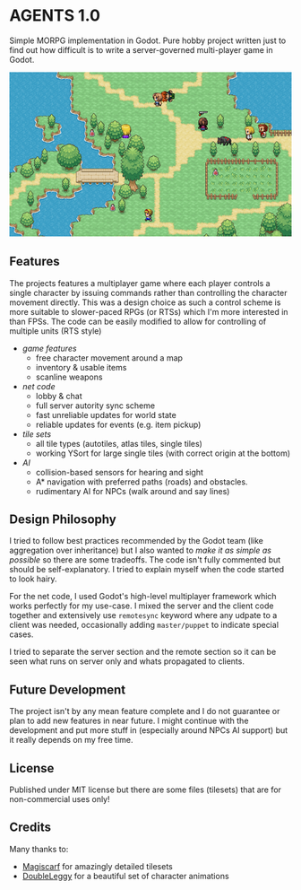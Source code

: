 # AGENTS 1.0

Simple MORPG implementation in Godot. 
Pure hobby project written just to find out how difficult is to write a server-governed multi-player game in Godot.

![screenshot](assets/screenshot.png)

## Features

The projects features a multiplayer game where each player controls a single character by issuing commands rather than controlling the character movement directly.
This was a design choice as such a control scheme is more suitable to slower-paced RPGs (or RTSs) which I'm more interested in than FPSs.
The code can be easily modified to allow for controlling of multiple units (RTS style)

- *game features*
  - free character movement around a map
  - inventory & usable items
  - scanline weapons
- *net code*
  - lobby & chat
  - full server autority sync scheme
  - fast unreliable updates for world state
  - reliable updates for events (e.g. item pickup)
- *tile sets*
  - all tile types (autotiles, atlas tiles, single tiles)
  - working YSort for large single tiles (with correct origin at the bottom)
- *AI*
  - collision-based sensors for hearing and sight
  - A* navigation with preferred paths (roads) and obstacles.
  - rudimentary AI for NPCs (walk around and say lines)
  
## Design Philosophy 

I tried to follow best practices recommended by the Godot team (like aggregation over inheritance) but I also wanted to *make it as simple as possible* so there are some tradeoffs. 
The code isn't fully commented but should be self-explanatory. I tried to explain myself when the code started to look hairy.

For the net code, I used Godot's high-level multiplayer framework which works perfectly for my use-case.
I mixed the server and the client code together and extensively use `remotesync` keyword where any udpate to a client was needed, occasionally adding `master/puppet` to indicate special cases.

I tried to separate the server section and the remote section so it can be seen what runs on server only and whats propagated to clients.
  
## Future Development

The project isn't by any mean feature complete and I do not guarantee or plan to add new features in near future.
I might continue with the development and put more stuff in (especially around NPCs AI support) but it really depends on my free time.

## License

Published under MIT license but there are some files (tilesets) that are for non-commercial uses only!

## Credits
Many thanks to:
- [Magiscarf](https://www.deviantart.com/magiscarf) for amazingly detailed tilesets 
- [DoubleLeggy](https://www.deviantart.com/doubleleggy) for a beautiful set of character animations
